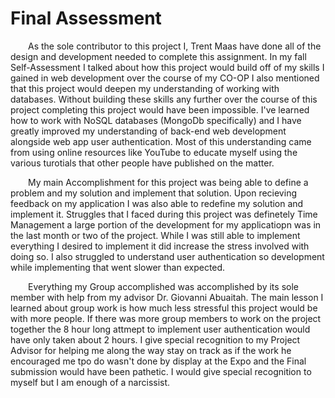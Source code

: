 # Final Assessment

&emsp;&emsp;As the sole contributor to this project I, Trent Maas have done all of the design and development needed to complete this assignment. In my fall Self-Assessment I talked about how this project would build off of my skills I gained in web development over the course of my CO-OP I also mentioned that this project would deepen my understanding of working with databases. Without building these skills any further over the course of this project completing this project would have been impossible. I've learned how to work with NoSQL databases (MongoDb specifically) and I have greatly improved my understanding of back-end web development alongside web app user authentication. Most of this understanding came from using online resources like YouTube to educate myself using the various turotials that other people have published on the matter.

&emsp;&emsp;My main Accomplishment for this project was being able to define a problem and my solution and implement that solution. Upon recieving feedback on my application I was also able to redefine my solution and implement it. Struggles that I faced during this project was definetely Time Management a large portion of the development for my applicatiopn was in the last month or two of the project. While I was still able to implement everything I desired to implement it did increase the stress involved with doing so. I also struggled to understand user authentication so development while implementing that went slower than expected.

&emsp;&emsp;Everything my Group accomplished was accomplished by its sole member with help from my advisor Dr. Giovanni Abuaitah. The main lesson I learned about group work is how much less stressful this project would be with more people. If there was more group members to work on the project together the 8 hour long attmept to implement user authentication would have only taken about 2 hours. I give special recognition to my Project Advisor for helping me along the way stay on track as if the work he encouraged me tpo do wasn't done by display at the Expo and the Final submission would have been pathetic. I would give special recognition to myself but I am enough of a narcissist.